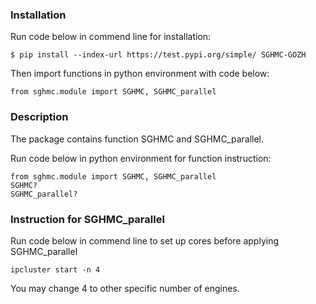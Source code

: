 ### Installation

Run code below in commend line for installation:
```
$ pip install --index-url https://test.pypi.org/simple/ SGHMC-GOZH
```

Then import functions in python environment with code below:
```
from sghmc.module import SGHMC, SGHMC_parallel
```

### Description

The package contains function SGHMC and SGHMC_parallel. 

Run code below in python environment for function instruction:

```
from sghmc.module import SGHMC, SGHMC_parallel
SGHMC?
SGHMC_parallel?
```

### Instruction for SGHMC_parallel

Run code below in commend line to set up cores before applying SGHMC_parallel

```
ipcluster start -n 4
```

You may change 4 to other specific number of engines.